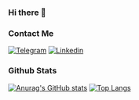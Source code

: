 ### Hi there 👋


<!-- - 🔭 I’m currently working on ... -->
<!-- - 🌱 I’m currently learning ... -->
<!-- - 🌱 I’m currently study in MIPT && FPMI ... -->
<!-- - 👯 I’m looking to collaborate on ... -->
<!-- - 🤔 I’m looking for help with ... -->
<!-- - 💬 Ask me about ... -->
<!-- - 📫 How to reach me: ... -->
<!-- - 😄 Pronouns: ... -->
<!-- - ⚡ Fun fact: ... -->

### Contact Me
[![Telegram](https://img.shields.io/badge/-Telegram-091832?style=for-the-badge&logo=telegram&logoColor=blue)](https://t.me/fall_raiin)
[![Linkedin](https://img.shields.io/badge/-Linkedin-091832?style=for-the-badge&logo=linkedin&logoColor=blue)](https://www.linkedin.com/in/asadbek-tozhimukhammedov-84086728b/)

### Github Stats
[![Anurag's GitHub stats](https://github-readme-stats.vercel.app/api?username=fallra1n&show_icons=true&theme=transparent)](https://github.com/anuraghazra/github-readme-stats)
[![Top Langs](https://github-readme-stats.vercel.app/api/top-langs/?username=fallra1n&langs_count=8&layout=compact&theme=transparent)](https://github.com/anuraghazra/github-readme-stats)


